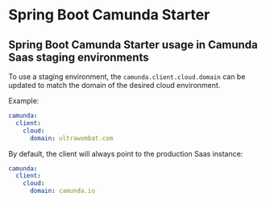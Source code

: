 # Spring Boot Camunda Starter

## Spring Boot Camunda Starter usage in Camunda Saas staging environments

To use a staging environment, the `camunda.client.cloud.domain` can be updated to match the domain of the desired cloud environment.

Example:

```yaml
camunda:
  client:
    cloud:
      domain: ultrawombat.com
```

By default, the client will always point to the production Saas instance:

```yaml
camunda:
  client:
    cloud:
      domain: camunda.io
```

